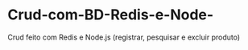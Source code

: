 # Crud-com-BD-Redis-e-Node-
Crud feito com Redis e Node.js (registrar, pesquisar e excluir produto)
